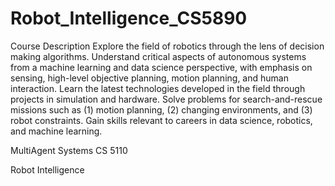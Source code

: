 # Robot_Intelligence_CS5890


Course Description Explore the field of robotics through the lens of decision making algorithms. Understand critical aspects of autonomous systems from a machine learning and data science perspective, with emphasis on sensing, high-level objective planning, motion planning, and human interaction. Learn the latest technologies developed in the field through projects in simulation and hardware. Solve problems for search-and-rescue missions such as (1) motion planning, (2) changing environments, and (3) robot constraints. Gain skills relevant to careers in data science, robotics, and machine learning.


MultiAgent Systems CS 5110

Robot Intelligence 